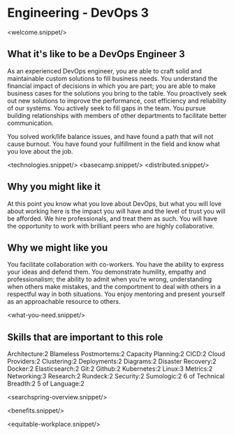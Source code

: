 # Engineering - DevOps 3
<welcome.snippet/>

## What it's like to be a DevOps Engineer 3
As an experienced DevOps engineer, you are able to craft solid and maintainable custom solutions to fill business needs. You understand the financial impact of decisions in which you are part; you are able to make business cases for the solutions you bring to the table. You proactively seek out new solutions to improve the performance, cost efficiency and reliability of our systems. You actively seek to fill gaps in the team. You pursue building relationships with members of other departments to facilitate better communication.

You solved work/life balance issues, and have found a path that will not cause burnout.  You have found your fulfillment in the field and know what you love about the job. 


<technologies.snippet/>
<basecamp.snippet/>
<distributed.snippet/>

## Why you might like it
At this point you know what you love about DevOps, but what you will love about working here is the impact you will have and the level of trust you will be afforded.  We hire professionals, and treat them as such. You will have the opportunity to work with brilliant peers who are highly collaborative.   

## Why we might like you
You facilitate collaboration with co-workers. You have the ability to express your ideas and defend them. You demonstrate humility, empathy and professionalism; the ability to admit when you’re wrong, understanding when others make mistakes, and the comportment to deal with others in a respectful way in both situations. You enjoy mentoring and present yourself as an approachable resource to others.

<what-you-need.snippet/>

## Skills that are important to this role

<skills>
Architecture:2
Blameless Postmortems:2
Capacity Planning:2
CICD:2
Cloud Providers:2
Clustering:2
Deployments:2
Diagrams:2
Disaster Recovery:2
Docker:2
Elasticsearch:2
Git:2
Github:2
Kubernetes:2
Linux:3
Metrics:2
Networking:3
Research:2
Rundeck:2
Security:2
Sumologic:2
6 of Technical Breadth:2
5 of Language:2
</skills>

<inherit doc="engineering-devops.md"/>

<searchspring-overview.snippet/>

<benefits.snippet/>

<equitable-workplace.snippet/>
